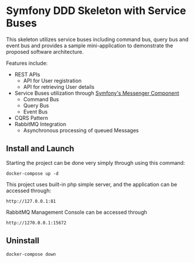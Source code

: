 # Symfony DDD Skeleton with Service Buses
This skeleton utilizes service buses including command bus, query bus and event bus and provides a sample mini-application to demonstrate the proposed software architecture.
    
Features include:
* REST APIs
    * API for User registration
    * API for retrieving User details
* Service Buses utilization through [Symfony's Messenger Component](https://github.com/symfony/messenger)
    * Command Bus
    * Query Bus
    * Event Bus
* CQRS Pattern
* RabbitMQ Integration
    * Asynchronous processing of queued Messages


## Install and Launch
Starting the project can be done very simply through using this command:
```
docker-compose up -d
```

This project uses built-in php simple server, and the application can be accessed through:
```
http://127.0.0.1:81
```

RabbitMQ Management Console can be accessed through
```
http://1270.0.0.1:15672
```

## Uninstall
```
docker-compose down
```
